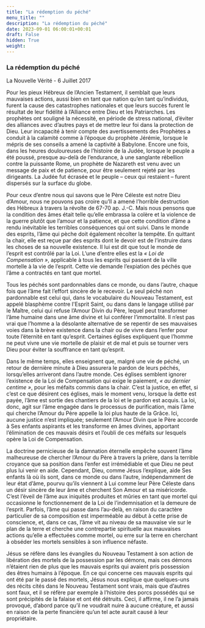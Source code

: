 ```yaml
---
title: "La rédemption du péché"
menu_title: ""
description: "La rédemption du péché"
date: 2023-09-01 06:00:01+00:01
draft: False
hidden: True
weight:
---
```

### La rédemption du péché

La Nouvelle Vérité - 6 Juillet 2017

Pour les pieux Hébreux de l’Ancien Testament, il semblait que leurs mauvaises actions, aussi bien en tant que nation qu’en tant qu’individus, furent la cause des catastrophes nationales et que leurs succès furent le résultat de leur fidélité à l’Alliance entre Dieu et les Patriarches. Les prophètes ont souligné la nécessité, en période de stress national, d’éviter des alliances avec d’autres pays et de mettre leur foi dans la protection de Dieu. Leur incapacité à tenir compte des avertissements des Prophètes a conduit à la calamité comme à l’époque du prophète Jérémie, lorsque le mépris de ses conseils a amené la captivité à Babylone. Encore une fois, dans les heures douloureuses de l’histoire de la Judée, lorsque le peuple a été poussé, presque au-delà de l’endurance, à une sanglante rébellion contre la puissante Rome, un prophète de Nazareth est venu avec un message de paix et de patience, pour être seulement rejeté par les dirigeants. La Judée fut écrasée et le peuple – ceux qui restaient – furent dispersés sur la surface du globe. 

Pour ceux d’entre nous qui savons que le Père Céleste est notre Dieu d’Amour, nous ne pouvons pas croire qu’Il a amené l’horrible destruction des Hébreux à travers la révolte de 67-70 ap. J.-C. Mais nous pensons que la condition des âmes était telle qu’elle embrassa la colère et la violence de la guerre plutôt que l’amour et la patience, et que cette condition d’âme a rendu inévitable les terribles conséquences qui ont suivi. Dans le monde des esprits, l’âme qui pèche doit également récolter la tempête. En quittant la chair, elle est reçue par des esprits dont le devoir est de l’instruire dans les choses de sa nouvelle existence. Il lui est dit que tout le monde de l’esprit est contrôlé par la Loi. L’une d’entre elles est la *« Loi de Compensation »*, applicable à tous les esprits qui passent de la ville mortelle à la vie de l’esprit. Cette vie demande l’expiation des péchés que l’âme a contractés en tant que mortel.

Tous les péchés sont pardonnables dans ce monde, ou dans l’autre, chaque fois que l’âme fait l’effort sincère de le recevoir. Le seul péché non pardonnable est celui qui, dans le vocabulaire du Nouveau Testament, est appelé blasphème contre l'Esprit Saint, ou dans dans le langage utilisé par le Maître, celui qui refuse l’Amour Divin du Père, lequel peut transformer l’âme humaine dans une âme divine et lui conférer l’immortalité. Il n’est pas vrai que l’homme a la désolante alternative de se repentir de ses mauvaises voies dans la brève existence dans la chair ou de vivre dans l’enfer pour toute l’éternité en tant qu’esprit. Certaines églises expliquent que l’homme ne peut vivre une vie mortelle de plaisir et de mal et puis se tourner vers Dieu pour éviter la souffrance en tant qu’esprit. 

Dans le même temps, elles enseignent que, malgré une vie de péché, un retour de dernière minute à Dieu assurera le pardon de leurs péchés, lorsqu’elles arriveront dans l’autre monde. Ces églises semblent ignorer l’existence de la Loi de Compensation qui exige le paiement, *« au dernier centime »*, pour les méfaits commis dans la chair.  C’est la justice, en effet, si c’est ce que désirent ces églises, mais le moment venu, lorsque la dette est payée, l’âme est sortie des chantiers de la loi et le pardon est acquis. La loi, donc, agit sur l’âme engagée dans le processus de purification, mais l’âme qui cherche l’Amour du Père appelle la loi plus haute de la Grâce. Ici, aucune justice n’est impliquée; seulement l’Amour Divin que le Père accorde à Ses enfants aspirants et les transforme en âmes divines, apportant l’élimination de ces mauvais désirs et l’oubli de ces méfaits sur lesquels opère la Loi de Compensation.

La doctrine pernicieuse de la damnation éternelle empêche souvent l’âme malheureuse de chercher l’Amour du Père à travers la prière, dans la terrible croyance que sa position dans l’enfer est irrémédiable et que Dieu ne peut plus lui venir en aide. Cependant, Dieu, comme Jésus l’explique, aide Ses enfants là où ils sont, dans ce monde ou dans l’autre, indépendamment de leur état d’âme, pourvu qu’ils viennent à Lui comme leur Père Céleste dans un désir sincère de leur âme et cherchent Son Amour et sa miséricorde. C’est l’éveil de l’âme aux iniquités produites et mûries en tant que mortel qui occasionne le fonctionnement de la Loi de l’indemnisation et la demeure de l’esprit. Parfois, l’âme qui passe dans l’au-delà, en raison du caractère particulier de sa composition est imperméable au début à cette prise de conscience, et, dans ce cas, l’âme vit au niveau de sa mauvaise vie sur le plan de la terre et cherche une contrepartie spirituelle aux mauvaises actions qu’elle a effectuées comme mortel, ou erre sur la terre en cherchant à obséder les mortels sensibles à son influence néfaste. 

Jésus se réfère dans les évangiles du Nouveau Testament à son action de libération des mortels de la possession par les démons, mais ces démons n’étaient rien de plus que les mauvais esprits qui avaient pris possession des êtres humains à l’époque. En ce qui concerne ces mauvais esprits qui ont été par le passé des mortels, Jésus nous explique que quelques-uns des récits cités dans le Nouveau Testament sont vrais, mais que d’autres sont faux, et il se réfère par exemple à l’histoire des porcs possédés qui se sont précipités de la falaise et ont été détruits. Ceci, il affirme, il ne l’a jamais provoqué, d’abord parce qu’il ne voudrait nuire à aucune créature, et aussi en raison de la perte financière qu’un tel acte aurait causé à leur propriétaire.
